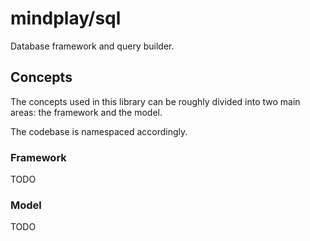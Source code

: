 mindplay/sql
============

Database framework and query builder.

## Concepts

The concepts used in this library can be roughly divided into two main areas: the framework and the model.

The codebase is namespaced accordingly.

### Framework

TODO

### Model

TODO
